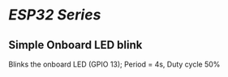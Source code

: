 # _ESP32 Series_

## Simple Onboard LED blink 

Blinks the onboard LED (GPIO 13); Period = 4s, Duty cycle 50%
